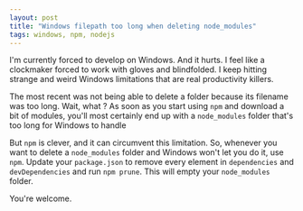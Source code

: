 ```yaml
---
layout: post
title: "Windows filepath too long when deleting node_modules"
tags: windows, npm, nodejs
---
```


I'm currently forced to develop on Windows. And it hurts. I feel like
a clockmaker forced to work with gloves and blindfolded. I keep hitting strange
and weird Windows limitations that are real productivity killers.

The most recent was not being able to delete a folder because its filename was
too long. Wait, what ? As soon as you start using `npm` and download a bit of
modules, you'll most certainly end up with a `node_modules` folder that's too
long for Windows to handle

But `npm` is clever, and it can circumvent this limitation. So, whenever you
want to delete a `node_modules` folder and Windows won't let you do it, use
`npm`. Update your `package.json` to remove every element in `dependencies` and
`devDependencies` and run `npm prune`. This will empty your `node_modules`
folder.

You're welcome.
